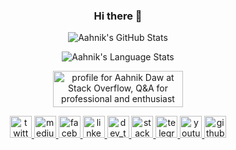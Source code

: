 <h3 align="center">
    Hi there 👋
</h3>

<p align="center">
    <img src="https://github-readme-stats.vercel.app/api?username=aahnik&count_private=true&show_icons=true"
        alt="Aahnik's GitHub Stats">
</p>

<p align="center">
    <img src="https://github-readme-stats.vercel.app/api/top-langs/?username=aahnik&hide=html&layout=compact"
        alt="Aahnik's  Language Stats">
    
</p>

</p>

<p align="center">
<a href="https://stackoverflow.com/users/13523305/aahnik-daw"><img src="https://stackoverflow.com/users/flair/13523305.png" width="208" height="58" alt="profile for Aahnik Daw at Stack Overflow, Q&amp;A for professional and enthusiast programmers" title="profile for Aahnik Daw at Stack Overflow, Q&amp;A for professional and enthusiast programmers"></a>
</p>


<p align="center">
<a href = "https://twitter.com/AahnikD" > <img src = "https://github.com/aahnik/aahnik/blob/master/svg_assets/twitter.svg?raw=true" alt = "twitter" width=35> </a>
<a href = "https://medium.com/@aahnik" > <img src = "https://github.com/aahnik/aahnik/blob/master/svg_assets/medium.svg?raw=true" alt = "medium" width=35> </a>
<a href = "https://www.facebook.com/aahnik.daw" > <img src = "https://github.com/aahnik/aahnik/blob/master/svg_assets/facebook.svg?raw=true" alt = "facebook" width=35> </a>
<a href = "https://www.linkedin.com/in/aahnik-daw-067a011b3/" > <img src = "https://github.com/aahnik/aahnik/blob/master/svg_assets/linkedin.svg?raw=true" alt = "linkedin" width=35> </a>
<a href = "https://dev.to/aahnik" > <img src = "https://github.com/aahnik/aahnik/blob/master/svg_assets/dev_to.svg?raw=true" alt = "dev_to" width=35> </a>
<a href = "https://stackoverflow.com/users/13523305/aahnik-daw" > <img src = "https://github.com/aahnik/aahnik/blob/master/svg_assets/stackoverflow.svg?raw=true" alt = "stackoverflow" width=35> </a>
<a href = "https://telegram.me/AahnikD" > <img src = "https://github.com/aahnik/aahnik/blob/master/svg_assets/telegram.svg?raw=true" alt = "telegram" width=35> </a>
<a href = "https://www.youtube.com/channel/UCcEbN0d8iLTB6ZWBE_IDugg" > <img src = "https://github.com/aahnik/aahnik/blob/master/svg_assets/youtube.svg?raw=true" alt = "youtube" width=35> </a>
<a href = "https://github.com/aahnik" > <img src = "https://github.com/aahnik/aahnik/blob/master/svg_assets/github.svg?raw=true" alt = "github" width=35> </a>

</p>

<!-- If you love my work, or if you feel extremely generous for any reason, consider encouraging me by [donating some bitcoins](https://github.com/aahnik/aahnik/issues/3) or [starring my projects](https://github.com/aahnik?tab=repositories) on GitHub. -->

